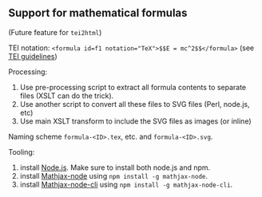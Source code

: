 

## Support for mathematical formulas

(Future feature for `tei2html`)

TEI notation: `<formula id=f1 notation="TeX">$$E = mc^2$$</formula>` (see [TEI guidelines](http://www.tei-c.org/release/doc/tei-p5-doc/en/html/FT.html#FTFOR))

Processing:

1. Use pre-processing script to extract all formula contents to separate files (XSLT can do the trick).
2. Use another script to convert all these files to SVG files (Perl, node.js, etc)
3. Use main XSLT transform to include the SVG files as images (or inline)

Naming scheme `formula-<ID>.tex`, etc. and `formula-<ID>.svg`.

Tooling:

1. install [Node.js](https://nodejs.org/en/). Make sure to install both node.js and npm.
2. install [Mathjax-node](https://github.com/mathjax/mathjax-node) using `npm install -g mathjax-node`.
3. install [Mathjax-node-cli](https://github.com/mathjax/mathjax-node-cli) using `npm install -g mathjax-node-cli`.


